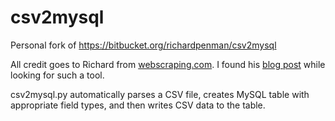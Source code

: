 csv2mysql
=========

Personal fork of https://bitbucket.org/richardpenman/csv2mysql 

All credit goes to Richard from [webscraping.com](http://webscraping.com). I found his  [blog post](http://webscraping.com/blog/Importing-CSV-into-MySQL/) while looking for such a tool. 


csv2mysql.py automatically parses a CSV file, creates MySQL table with appropriate field types, and then writes CSV data to the table.

